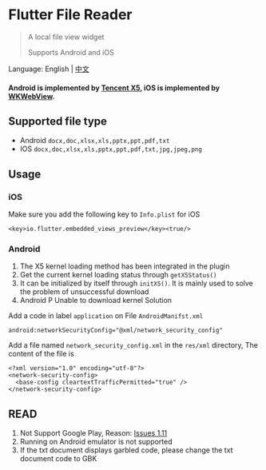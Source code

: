 # Flutter File Reader

> A local file view widget
>
> Supports Android and iOS

Language: English | [中文](README-ZH.md)

#### Android is implemented by [Tencent X5](https://x5.tencent.com/docs/index.html), iOS is implemented by [WKWebView](https://developer.apple.com/documentation/webkit/wkwebview).

## Supported file type
* Android `docx,doc,xlsx,xls,pptx,ppt,pdf,txt`
* IOS `docx,doc,xlsx,xls,pptx,ppt,pdf,txt,jpg,jpeg,png`

## Usage
### iOS
Make sure you add the following key to `Info.plist` for iOS
```
<key>io.flutter.embedded_views_preview</key><true/>
```
### Android
1. The X5 kernel loading method has been integrated in the plugin
2. Get the current kernel loading status through `getX5Status()`
3. It can be initialized by itself through `initX5()`. It is mainly used to solve the problem of unsuccessful download
4. Android P Unable to download kernel Solution

Add a code in label `application` on File `AndroidManifst.xml`
```
android:networkSecurityConfig="@xml/network_security_config"
```
Add a file named `network_security_config.xml` in the `res/xml` directory, The content of the file is
```
<?xml version="1.0" encoding="utf-8"?>
<network-security-config>
  <base-config cleartextTrafficPermitted="true" />
</network-security-config>
```

## READ
1. Not Support Google Play, Reason: [Issues 1.11](https://x5.tencent.com/docs/questions.html)
2. Running on Android emulator is not supported
3. If the txt document displays garbled code, please change the txt document code to GBK
